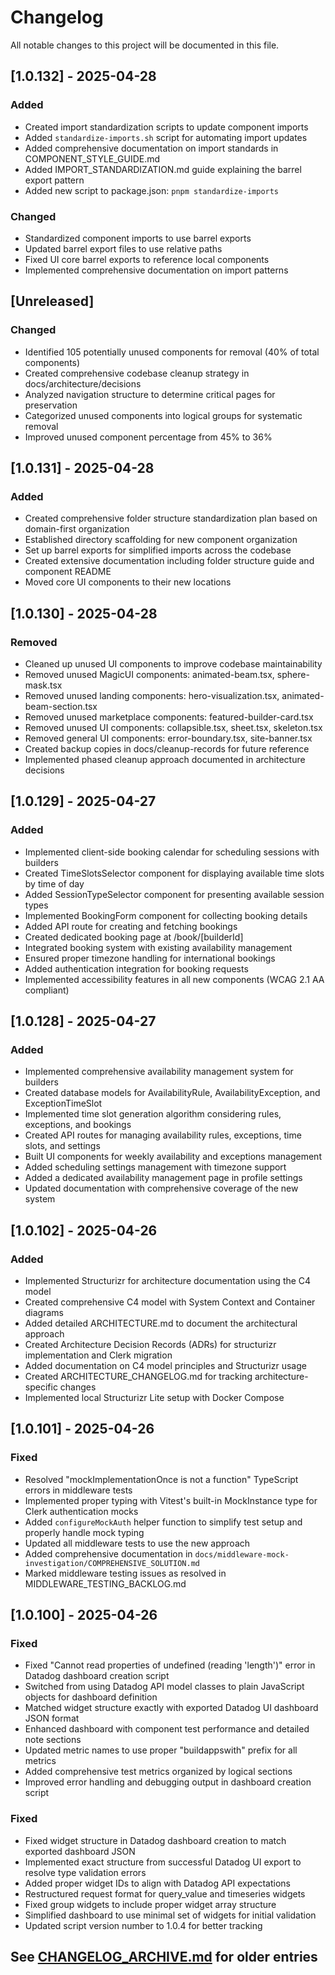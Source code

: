 # Changelog

All notable changes to this project will be documented in this file.

## [1.0.132] - 2025-04-28

### Added
- Created import standardization scripts to update component imports
- Added `standardize-imports.sh` script for automating import updates
- Added comprehensive documentation on import standards in COMPONENT_STYLE_GUIDE.md
- Added IMPORT_STANDARDIZATION.md guide explaining the barrel export pattern
- Added new script to package.json: `pnpm standardize-imports`

### Changed
- Standardized component imports to use barrel exports 
- Updated barrel export files to use relative paths
- Fixed UI core barrel exports to reference local components
- Implemented comprehensive documentation on import patterns

## [Unreleased]

### Changed
- Identified 105 potentially unused components for removal (40% of total components)
- Created comprehensive codebase cleanup strategy in docs/architecture/decisions
- Analyzed navigation structure to determine critical pages for preservation
- Categorized unused components into logical groups for systematic removal
- Improved unused component percentage from 45% to 36%

## [1.0.131] - 2025-04-28

### Added
- Created comprehensive folder structure standardization plan based on domain-first organization
- Established directory scaffolding for new component organization
- Set up barrel exports for simplified imports across the codebase
- Created extensive documentation including folder structure guide and component README
- Moved core UI components to their new locations

## [1.0.130] - 2025-04-28

### Removed
- Cleaned up unused UI components to improve codebase maintainability
- Removed unused MagicUI components: animated-beam.tsx, sphere-mask.tsx
- Removed unused landing components: hero-visualization.tsx, animated-beam-section.tsx
- Removed unused marketplace components: featured-builder-card.tsx
- Removed unused UI components: collapsible.tsx, sheet.tsx, skeleton.tsx
- Removed general UI components: error-boundary.tsx, site-banner.tsx
- Created backup copies in docs/cleanup-records for future reference
- Implemented phased cleanup approach documented in architecture decisions

## [1.0.129] - 2025-04-27

### Added
- Implemented client-side booking calendar for scheduling sessions with builders
- Created TimeSlotsSelector component for displaying available time slots by time of day
- Added SessionTypeSelector component for presenting available session types
- Implemented BookingForm component for collecting booking details
- Added API route for creating and fetching bookings
- Created dedicated booking page at /book/[builderId]
- Integrated booking system with existing availability management
- Ensured proper timezone handling for international bookings
- Added authentication integration for booking requests
- Implemented accessibility features in all new components (WCAG 2.1 AA compliant)

## [1.0.128] - 2025-04-27

### Added
- Implemented comprehensive availability management system for builders
- Created database models for AvailabilityRule, AvailabilityException, and ExceptionTimeSlot
- Implemented time slot generation algorithm considering rules, exceptions, and bookings
- Created API routes for managing availability rules, exceptions, time slots, and settings
- Built UI components for weekly availability and exceptions management
- Added scheduling settings management with timezone support
- Added a dedicated availability management page in profile settings
- Updated documentation with comprehensive coverage of the new system

## [1.0.102] - 2025-04-26

### Added
- Implemented Structurizr for architecture documentation using the C4 model
- Created comprehensive C4 model with System Context and Container diagrams
- Added detailed ARCHITECTURE.md to document the architectural approach
- Created Architecture Decision Records (ADRs) for structurizr implementation and Clerk migration
- Added documentation on C4 model principles and Structurizr usage
- Created ARCHITECTURE_CHANGELOG.md for tracking architecture-specific changes
- Implemented local Structurizr Lite setup with Docker Compose

## [1.0.101] - 2025-04-26

### Fixed
- Resolved "mockImplementationOnce is not a function" TypeScript errors in middleware tests
- Implemented proper typing with Vitest's built-in MockInstance type for Clerk authentication mocks
- Added `configureMockAuth` helper function to simplify test setup and properly handle mock typing
- Updated all middleware tests to use the new approach
- Added comprehensive documentation in `docs/middleware-mock-investigation/COMPREHENSIVE_SOLUTION.md`
- Marked middleware testing issues as resolved in MIDDLEWARE_TESTING_BACKLOG.md

## [1.0.100] - 2025-04-26

### Fixed
- Fixed "Cannot read properties of undefined (reading 'length')" error in Datadog dashboard creation script
- Switched from using Datadog API model classes to plain JavaScript objects for dashboard definition
- Matched widget structure exactly with exported Datadog UI dashboard JSON format
- Enhanced dashboard with component test performance and detailed note sections
- Updated metric names to use proper "buildappswith" prefix for all metrics
- Added comprehensive test metrics organized by logical sections
- Improved error handling and debugging output in dashboard creation script

### Fixed
- Fixed widget structure in Datadog dashboard creation to match exported dashboard JSON
- Implemented exact structure from successful Datadog UI export to resolve type validation errors
- Added proper widget IDs to align with Datadog API expectations
- Restructured request format for query_value and timeseries widgets
- Fixed group widgets to include proper widget array structure
- Simplified dashboard to use minimal set of widgets for initial validation
- Updated script version number to 1.0.4 for better tracking

## See [CHANGELOG_ARCHIVE.md](./CHANGELOG_ARCHIVE.md) for older entries